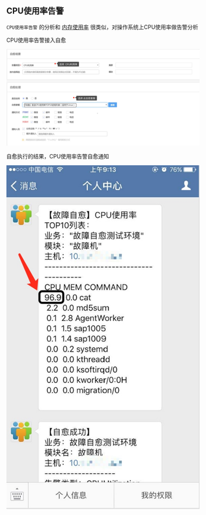 ## CPU使用率告警
`CPU使用率告警` 的分析和 [内存使用率](/6.场景案例/基础场景/Mem_Usage_Alarm.html) 很类似，对操作系统上CPU使用率做告警分析

CPU使用率告警接入自愈

![](../../assets//14955963236750.jpg)

自愈执行的结果，CPU使用率告警自愈通知

![](../../assets//14955961800142.jpg)
